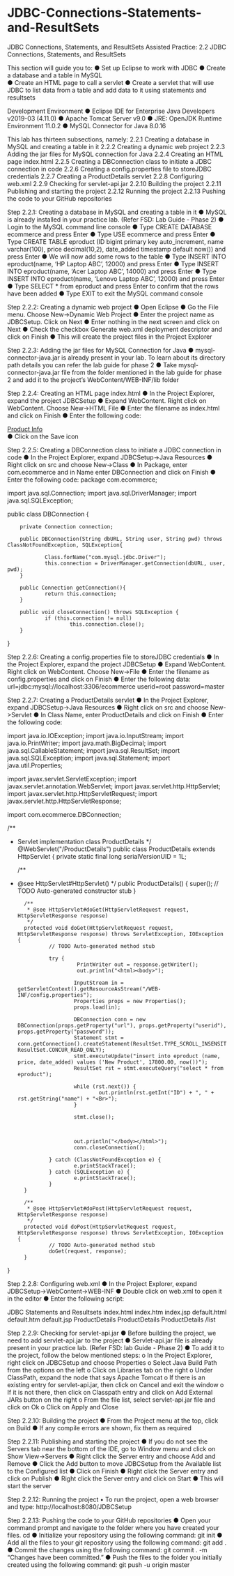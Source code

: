 # JDBC-Connections-Statements-and-ResultSets
JDBC Connections, Statements, and ResultSets
Assisted Practice: 2.2 JDBC Connections, Statements, and ResultSets

This section will guide you to:
●	Set up Eclipse to work with JDBC
●	Create a database and a table in MySQL  
●	Create an HTML page to call a servlet
●	Create a servlet that will use JDBC to list data from a table and add data to it using statements and resultsets

Development Environment
●	Eclipse IDE for Enterprise Java Developers v2019-03 (4.11.0)
●	Apache Tomcat Server v9.0
●	JRE: OpenJDK Runtime Environment 11.0.2
●	MySQL Connector for Java 8.0.16

This lab has thirteen subsections, namely:
2.2.1	Creating a database in MySQL and creating a table in it
2.2.2	Creating a dynamic web project
2.2.3	Adding the jar files for MySQL connection for Java
2.2.4	Creating an HTML page index.html
2.2.5	Creating a DBConnection class to initiate a JDBC connection in code
2.2.6	Creating a config.properties file to storeJDBC credentials
2.2.7	Creating a ProductDetails servlet
2.2.8	Configuring web.xml
2.2.9	Checking for servlet-api.jar
2.2.10	Building the project
2.2.11	Publishing and starting the project
2.2.12	Running the project
2.2.13	Pushing the code to your GitHub repositories


Step 2.2.1: Creating a database in MySQL and creating a table in it
●	MySQL is already installed in your practice lab. (Refer FSD: Lab Guide - Phase 2)
●	Login to the MySQL command line console
●	Type CREATE DATABASE ecommerce and press Enter
●	Type USE ecommerce and press Enter
●	Type CREATE TABLE eproduct (ID bigint primary key auto_increment, name varchar(100), price decimal(10,2), date_added timestamp default now()) and press Enter
●	We will now add some rows to the table
●	Type INSERT INTO eproduct(name, ‘HP Laptop ABC’, 12000) and press Enter
●	Type INSERT INTO eproduct(name, ‘Acer Laptop ABC’, 14000) and press Enter
●	Type INSERT INTO eproduct(name, ‘Lenovo Laptop ABC’, 12000) and press Enter
●	Type SELECT * from eproduct and press Enter to confirm that the rows have been added
●	Type EXIT to exit the MySQL command console

 

Step 2.2.2: Creating a dynamic web project
●	Open Eclipse 
●	Go the File menu. Choose New->Dynamic Web Project
●	Enter the project name as JDBCSetup. Click on Next
●	Enter nothing in the next screen and click on Next
●	Check the checkbox Generate web.xml deployment descriptor and click on Finish
●	This will create the project files in the Project Explorer


Step 2.2.3: Adding the jar files for MySQL Connection for Java
●	mysql-connector-java.jar is already present in your lab. To learn about its directory path details you can refer the lab guide for phase 2
●	Take mysql-connector-java.jar file from the folder mentioned in the lab guide for phase 2 and add it to the project’s WebContent/WEB-INF/lib folder


Step 2.2.4: Creating an HTML page index.html
●	In the Project Explorer, expand the project JDBCSetup
●	Expand WebContent. Right click on WebContent. Choose New->HTML File
●	Enter the filename as index.html and click on Finish
●	Enter the following code:
<!DOCTYPE html>
<html>
<head>
<meta charset="UTF-8">
<title>JDBC Statements and Resultsets</title>
</head>
<body>
<a href="list">Product Info</a><br>

</body>
</html>
●	Click on the Save icon


Step 2.2.5: Creating a DBConnection class to initiate a JDBC connection in code
●	In the Project Explorer, expand JDBCSetup->Java Resources
●	Right click on src and choose New->Class
●	In Package, enter com.ecommerce and in Name enter DBConnection  and click on Finish
●	Enter the following code:
package com.ecommerce;


import java.sql.Connection;
import java.sql.DriverManager;
import java.sql.SQLException;

public class DBConnection {

        private Connection connection;
        
        public DBConnection(String dbURL, String user, String pwd) throws ClassNotFoundException, SQLException{
                
                Class.forName("com.mysql.jdbc.Driver");
                this.connection = DriverManager.getConnection(dbURL, user, pwd);
        }
        
        public Connection getConnection(){
                return this.connection;
        }
        
        public void closeConnection() throws SQLException {
                if (this.connection != null)
                        this.connection.close();
        }
}


Step 2.2.6: Creating a config.properties file to storeJDBC credentials
●	In the Project Explorer, expand the project JDBCSetup
●	Expand WebContent. Right click on WebContent. Choose New->File
●	Enter the filename as config.properties and click on Finish
●	Enter the following data:
url=jdbc:mysql://localhost:3306/ecommerce
userid=root
password=master


Step 2.2.7: Creating a ProductDetails servlet
●	In the Project Explorer, expand JDBCSetup->Java Resources
●	Right click on src and choose New->Servlet
●	In Class Name, enter ProductDetails and click on Finish
●	Enter the following code:

import java.io.IOException;
import java.io.InputStream;
import java.io.PrintWriter;
import java.math.BigDecimal;
import java.sql.CallableStatement;
import java.sql.ResultSet;
import java.sql.SQLException;
import java.sql.Statement;
import java.util.Properties;

import javax.servlet.ServletException;
import javax.servlet.annotation.WebServlet;
import javax.servlet.http.HttpServlet;
import javax.servlet.http.HttpServletRequest;
import javax.servlet.http.HttpServletResponse;

import com.ecommerce.DBConnection;

/**
* Servlet implementation class ProductDetails
*/
@WebServlet("/ProductDetails")
public class ProductDetails extends HttpServlet {
        private static final long serialVersionUID = 1L;
       
    /**
* @see HttpServlet#HttpServlet()
*/
    public ProductDetails() {
        super();
        // TODO Auto-generated constructor stub
    }

        /**
         * @see HttpServlet#doGet(HttpServletRequest request, HttpServletResponse response)
         */
        protected void doGet(HttpServletRequest request, HttpServletResponse response) throws ServletException, IOException {
                // TODO Auto-generated method stub
                
                try {
                         PrintWriter out = response.getWriter();
                         out.println("<html><body>");
                         
                        InputStream in = getServletContext().getResourceAsStream("/WEB-INF/config.properties");
                        Properties props = new Properties();
                        props.load(in);
                        
                        DBConnection conn = new DBConnection(props.getProperty("url"), props.getProperty("userid"), props.getProperty("password"));
                        Statement stmt = conn.getConnection().createStatement(ResultSet.TYPE_SCROLL_INSENSITIVE, ResultSet.CONCUR_READ_ONLY);
                        stmt.executeUpdate("insert into eproduct (name, price, date_added) values ('New Product', 17800.00, now())");
                        ResultSet rst = stmt.executeQuery("select * from eproduct");
                        
                        while (rst.next()) {
                                out.println(rst.getInt("ID") + ", " + rst.getString("name") + "<Br>");
                        }
                        
                        stmt.close();
                        
                        
                        
                        out.println("</body></html>");
                        conn.closeConnection();
                        
                } catch (ClassNotFoundException e) {
                        e.printStackTrace();
                } catch (SQLException e) {
                        e.printStackTrace();
                }
        }

        /**
         * @see HttpServlet#doPost(HttpServletRequest request, HttpServletResponse response)
         */
        protected void doPost(HttpServletRequest request, HttpServletResponse response) throws ServletException, IOException {
                // TODO Auto-generated method stub
                doGet(request, response);
        }

}


Step 2.2.8: Configuring web.xml
●	In the Project Explorer, expand JDBCSetup->WebContent->WEB-INF
●	Double click on web.xml to open it in the editor
●	Enter the following script:
<?xml version="1.0" encoding="UTF-8"?>
<web-app xmlns:xsi="http://www.w3.org/2001/XMLSchema-instance" xmlns="http://xmlns.jcp.org/xml/ns/javaee" xsi:schemaLocation="http://xmlns.jcp.org/xml/ns/javaee http://xmlns.jcp.org/xml/ns/javaee/web-app_4_0.xsd" id="WebApp_ID" version="4.0">
  <display-name>JDBC Statements and Resultsets</display-name>
  <welcome-file-list>
    <welcome-file>index.html</welcome-file>
    <welcome-file>index.htm</welcome-file>
    <welcome-file>index.jsp</welcome-file>
    <welcome-file>default.html</welcome-file>
    <welcome-file>default.htm</welcome-file>
    <welcome-file>default.jsp</welcome-file>
  </welcome-file-list>
  <servlet>
    <servlet-name>ProductDetails</servlet-name>
    <servlet-class>ProductDetails</servlet-class>
  </servlet>
  <servlet-mapping>
    <servlet-name>ProductDetails</servlet-name>
    <url-pattern>/list</url-pattern>
  </servlet-mapping>
  
</web-app>

Step 2.2.9: Checking for servlet-api.jar
●	Before building the project, we need to add servlet-api.jar to the project
●	Servlet-api.jar file is already present in your practice lab. (Refer FSD: lab Guide - Phase 2)
●	To add it to the project, follow the below mentioned steps:
o	In the Project Explorer, right click on JDBCSetup and choose Properties
o	Select Java Build Path from the options on the left
o	Click on Libraries tab on the right
o	Under ClassPath, expand the node that says Apache Tomcat
o	If there is an existing entry for servlet-api.jar, then click on Cancel and exit the window
o	If it is not there, then click on Classpath entry and click on Add External JARs button on the right
o	From the file list, select servlet-api.jar file and click on Ok
o	Click on Apply and Close


Step 2.2.10: Building the project
●	From the Project menu at the top, click on Build
●	If any compile errors are shown, fix them as required


Step 2.2.11: Publishing and starting the project
●	If you do not see the Servers tab near the bottom of the IDE, go to Window menu and click on Show View->Servers
●	Right click the Server entry and choose Add and Remove
●	Click the Add button to move JDBCSetup from the Available list to the Configured list
●	Click on Finish
●	Right click the Server entry and click on Publish
●	Right click the Server entry and click on Start
●	This will start the server



Step 2.2.12: Running the project
•	To run the project, open a web browser and type: http://localhost:8080/JDBCSetup


Step 2.2.13: Pushing the code to your GitHub repositories
●	Open your command prompt and navigate to the folder where you have created your files.
cd <folder path>
●	Initialize your repository using the following command:
git init
●	Add all the files to your git repository using the following command:
git add .
●	Commit the changes using the following command:
git commit .  -m “Changes have been committed.”
●	Push the files to the folder you initially created using the following command:
git push -u origin master


